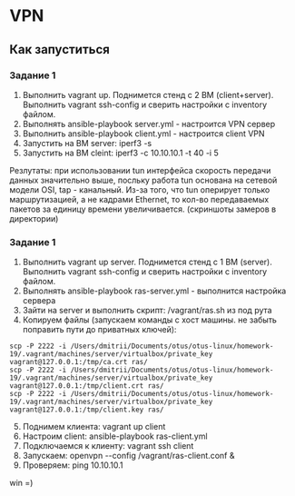 # VPN
## Как запуститься
### Задание 1
1. Выполнить vagrant up. Поднимется стенд с 2 ВМ (client+server). Выполнить vagrant ssh-config и сверить настройки с inventory файлом.
3. Выполнять ansible-playbook server.yml - настроится VPN сервер
4. Выполнить ansible-playbook client.yml - настроится client VPN
5. Запустить на ВМ server: iperf3 -s
6. Запустить на ВМ cleint: iperf3 -c 10.10.10.1 -t 40 -i 5

Резлутаты: при использовании tun интерфейса скорость передачи данных значительно выше, посльку работа tun основана на сетевой модели OSI, tap - канальный. Из-за того, что tun оперирует только маршрутизацией, а не кадрами Ethernet, то кол-во передаваемых пакетов за единицу времени увеличивается. (скриншоты замеров в директории)

### Задание 1
1. Выполнить vagrant up server. Поднимется стенд с 1 ВМ (server). Выполнить vagrant ssh-config и сверить настройки с inventory файлом.
2. Выполнять ansible-playbook ras-server.yml - выполнится настройка сервера 
3. Зайти на server и выполнить скрипт: /vagrant/ras.sh из под рута
4. Копируем файлы (запускаем команды с хост машины. не забыть поправить пути до приватных ключей):
```
scp -P 2222 -i /Users/dmitrii/Documents/otus/otus-linux/homework-19/.vagrant/machines/server/virtualbox/private_key vagrant@127.0.0.1:/tmp/ca.crt ras/
scp -P 2222 -i /Users/dmitrii/Documents/otus/otus-linux/homework-19/.vagrant/machines/server/virtualbox/private_key vagrant@127.0.0.1:/tmp/client.crt ras/
scp -P 2222 -i /Users/dmitrii/Documents/otus/otus-linux/homework-19/.vagrant/machines/server/virtualbox/private_key vagrant@127.0.0.1:/tmp/client.key ras/
```
5. Поднимем клиента: vagrant up client
6. Настроим client: ansible-playbook ras-client.yml
7. Подключаемся к клиенту: vagrant ssh client
8. Запускаем: openvpn --config /vagrant/ras-client.conf &
9. Проверяем: ping 10.10.10.1

win =)
